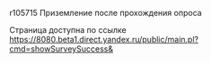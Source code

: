 r105715
Приземление после прохождения опроса

Страница доступна по ссылке https://8080.beta1.direct.yandex.ru/public/main.pl?cmd=showSurveySuccess&
